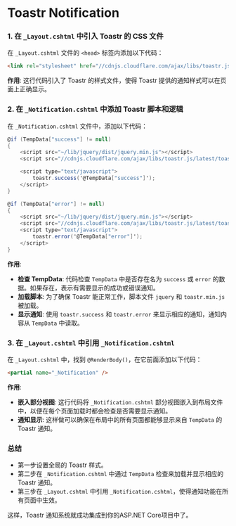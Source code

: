 # Toastr Notification

### 1. 在 `_Layout.cshtml` 中引入 Toastr 的 CSS 文件

在 `_Layout.cshtml` 文件的 `<head>` 标签内添加以下代码：

```html
<link rel="stylesheet" href="//cdnjs.cloudflare.com/ajax/libs/toastr.js/latest/toastr.min.css" />
```

**作用**: 这行代码引入了 Toastr 的样式文件，使得 Toastr 提供的通知样式可以在页面上正确显示。

### 2. 在 `_Notification.cshtml` 中添加 Toastr 脚本和逻辑

在 `_Notification.cshtml` 文件中，添加以下代码：

```csharp
@if (TempData["success"] != null)
{
	<script src="~/lib/jquery/dist/jquery.min.js"></script>
	<script src="//cdnjs.cloudflare.com/ajax/libs/toastr.js/latest/toastr.min.js"></script>

	<script type="text/javascript">
		toastr.success('@TempData["success"]');
	</script>
}

@if (TempData["error"] != null)
{
	<script src="~/lib/jquery/dist/jquery.min.js"></script>
	<script src="//cdnjs.cloudflare.com/ajax/libs/toastr.js/latest/toastr.min.js"></script>
	<script type="text/javascript">
		toastr.error('@TempData["error"]');
	</script>
}
```

**作用**:
- **检查 TempData**: 代码检查 `TempData` 中是否存在名为 `success` 或 `error` 的数据。如果存在，表示有需要显示的成功或错误通知。
- **加载脚本**: 为了确保 Toastr 能正常工作，脚本文件 `jquery` 和 `toastr.min.js` 被加载。
- **显示通知**: 使用 `toastr.success` 和 `toastr.error` 来显示相应的通知，通知内容从 `TempData` 中读取。

### 3. 在 `_Layout.cshtml` 中引用 `_Notification.cshtml`

在 `_Layout.cshtml` 中，找到 `@RenderBody()`，在它前面添加以下代码：

```html
<partial name="_Notification" />
```

**作用**:
- **嵌入部分视图**: 这行代码将 `_Notification.cshtml` 部分视图嵌入到布局文件中，以便在每个页面加载时都会检查是否需要显示通知。
- **通知显示**: 这样做可以确保在布局中的所有页面都能够显示来自 `TempData` 的 Toastr 通知。

### 总结
- 第一步设置全局的 Toastr 样式。
- 第二步在 `_Notification.cshtml` 中通过 `TempData` 检查来加载并显示相应的 Toastr 通知。
- 第三步在 `_Layout.cshtml` 中引用 `_Notification.cshtml`，使得通知功能在所有页面中生效。

这样，Toastr 通知系统就成功集成到你的ASP.NET Core项目中了。